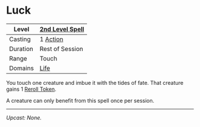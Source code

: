 # Luck

| Level    | [2nd Level Spell](2nd%20Level%20Spells.md)          |
| -------- | --------------------------------------------------- |
| Casting  | 1 [Action](../../../../Game%20Procedures/Action.md) |
| Duration | Rest of Session                                     |
| Range    | Touch                                               |
| Domains  | [Life](../../../Spell%20Domains/Life.md)            |

You touch one creature and imbue it with the tides of fate. That creature gains 1 [Reroll Token](../../../../Game%20Procedures/Dice%20Rolls/Reroll%20Tokens.md).

A creature can only benefit from this spell once per session.

---
*Upcast: None.*